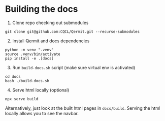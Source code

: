 # Building the docs

1. Clone repo checking out submodules

```shell
git clone git@github.com:CQCL/Qermit.git --recurse-submodules
```

2. Install Qermit and docs dependencies

```shell
python -m venv ".venv"
source .venv/bin/activate
pip install -e .[docs] 
```

3. Run `build-docs.sh` script (make sure virtual env is activated)

```shell
cd docs
bash ./build-docs.sh
```

4. Serve html locally (optional)


```shell
npx serve build
```

Alternatively, just look at the built html pages in `docs/build`. Serving the html locally allows you to see the navbar.